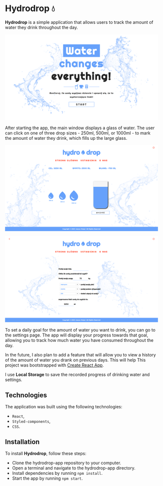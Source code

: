 # Hydrodrop 💧

**Hydrodrop** is a simple application that allows users to track the amount of water they drink throughout the day.

![Project Preview](src/assets/images/water-app-1.png)

After starting the app, the main window displays a glass of water. The user can click on one of three drop sizes - 250ml, 500ml, or 1000ml - to mark the amount of water they drink, which fills up the large glass.

![Project Preview](src/assets/images/water-app-2.png)

![Project Preview](src/assets/images/water-app-3.png)

To set a daily goal for the amount of water you want to drink, you can go to the settings page. The app will display your progress towards that goal, allowing you to track how much water you have consumed throughout the day.

In the future, I also plan to add a feature that will allow you to view a history of the amount of water you drank on previous days. This will help
This project was bootstrapped with [Create React App](https://github.com/facebook/create-react-app).

I use **Local Storage** to save the recorded progress of drinking water and settings.

## Technologies

The application was built using the following technologies:

-   `React`,
-   `Styled-components`,
-   `CSS`.

## Installation

To install **Hydrodrop**, follow these steps:

-   Clone the hydrodrop-app repository to your computer.
-   Open a terminal and navigate to the hydrodrop-app directory.
-   Install dependencies by running `npm install`.
-   Start the app by running `npm start`.
